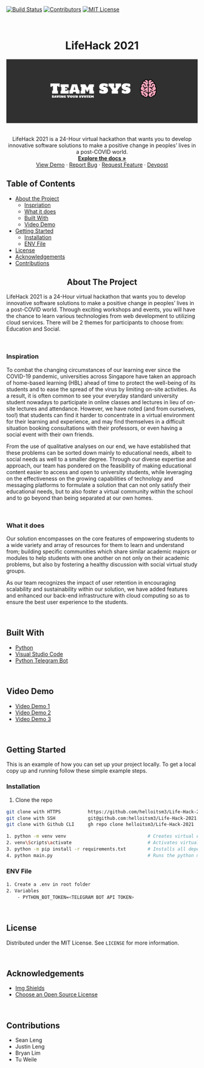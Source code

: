 [![Build Status][build-shield]][build-url]
[![Contributors][contributors-shield]][contributors-url]
[![MIT License][license-shield]][license-url]

<!-- PROJECT LOGO -->
<br />
<div>
  <div align="center">
    <h1 style="font-weight: bold">LifeHack 2021</h1>
    <a href="https://github.com/helloitsm3/Life-Hack-2021.git">
        <img src="./resources/logo.png" alt="Logo">
    </a>
    <p align="center" style="margin-top: 30px">
        LifeHack 2021 is a 24-Hour virtual hackathon that wants you to develop innovative software solutions to make a positive change in peoples’ lives in a post-COVID world.
        <br />
        <a href="https://github.com/helloitsm3/Life-Hack-2021"><strong>Explore the docs »</strong></a>
        <br />
        <a href="https://t.me/teamsys_bot">View Demo</a>
        ·
        <a href="https://github.com/helloitsm3/Life-Hack-2021/issues">Report Bug</a>
        ·
        <a href="https://github.com/helloitsm3/Life-Hack-2021/issues">Request Feature</a>
        ·
        <a href="https://devpost.com/software/edusys">Devpost</a>
    </p>
  </div>
</div>

<!-- TABLE OF CONTENTS -->

## Table of Contents

- [About the Project](#about-the-project)
  - [Inspriation](#inspiration)
  - [What it does](#what-it-does)
  - [Built With](#built-with)
  - [Video Demo](#video-demo)
- [Getting Started](#getting-started)
  - [Installation](#installation)
  - [ENV File](#env-file)
- [License](#license)
- [Acknowledgements](#acknowledgements)
- [Contributions](#contributions)

<!-- ABOUT THE PROJECT -->
<h2 align="center"><b>About The Project</b></h2>

LifeHack 2021 is a 24-Hour virtual hackathon that wants you to develop innovative software solutions to make a positive change in peoples’ lives in a post-COVID world. Through exciting workshops and events, you will have the chance to learn various technologies from web development to utilizing cloud services. There will be 2 themes for participants to choose from: Education and Social.

<br />

### **Inspiration**

To combat the changing circumstances of our learning ever since the COVID-19 pandemic, universities across Singapore have taken an approach of home-based learning (HBL) ahead of time to protect the well-being of its students and to ease the spread of the virus by limiting on-site activities. As a result, it is often common to see your everyday standard university student nowadays to participate in online classes and lectures in lieu of on-site lectures and attendance. However, we have noted (and from ourselves, too!) that students can find it harder to concentrate in a virtual environment for their learning and experience, and may find themselves in a difficult situation booking consultations with their professors, or even having a social event with their own friends.

From the use of qualitative analyses on our end, we have established that these problems can be sorted down mainly to educational needs, albeit to social needs as well to a smaller degree. Through our diverse expertise and approach, our team has pondered on the feasibility of making educational content easier to access and open to university students, while leveraging on the effectiveness on the growing capabilities of technology and messaging platforms to formulate a solution that can not only satisfy their educational needs, but to also foster a virtual community within the school and to go beyond than being separated at our own homes.

<br />

### **What it does**

Our solution encompasses on the core features of empowering students to a wide variety and array of resources for them to learn and understand from; building specific communities which share similar academic majors or modules to help students with one another on not only on their academic problems, but also by fostering a healthy discussion with social virtual study groups.

As our team recognizes the impact of user retention in encouraging scalability and sustainability within our solution, we have added features and enhanced our back-end infrastructure with cloud computing so as to ensure the best user experience to the students.

<br />

## Built With

- [Python](https://www.python.org/)
- [Visual Studio Code](https://code.visualstudio.com/)
- [Python Telegram Bot](https://python-telegram-bot.org/)

<br />
<!-- GETTING STARTED -->

## Video Demo

- [Video Demo 1](https://www.youtube.com/watch?v=Z6lQa21dVF4)
- [Video Demo 2](https://youtu.be/q7Ztz59V6HM)
- [Video Demo 3](https://youtu.be/sfIiM9gExjM)

<br />

## Getting Started

This is an example of how you can set up your project locally. To get a local copy up and running follow these simple example steps.

### Installation

1. Clone the repo

```sh
git clone with HTTPS          https://github.com/helloitsm3/Life-Hack-2021.git
git clone with SSH            git@github.com:helloitsm3/Life-Hack-2021.git
git clone with Github CLI     gh repo clone helloitsm3/Life-Hack-2021
```

```sh
1. python -m venv venv                              # Creates virtual environment locally
2. venv\Scripts\activate                            # Activates virtual environment
3. python -m pip install -r requirements.txt        # Installs all dependencies
4. python main.py                                   # Runs the python main file
```

### ENV File

```sh
1. Create a .env in root folder
2. Variables
    - PYTHON_BOT_TOKEN=<TELEGRAM BOT API TOKEN>
```

<!-- LICENSE -->
<br />

## License

Distributed under the MIT License. See `LICENSE` for more information.

<!-- Acknowledgements -->
<br />

## Acknowledgements

- [Img Shields](https://shields.io)
- [Choose an Open Source License](https://choosealicense.com)

<!-- Contributions -->
<br />

## Contributions

- Sean Leng
- Justin Leng
- Bryan Lim
- Tu Weile

<!-- MARKDOWN LINKS & IMAGES -->
<!-- https://www.markdownguide.org/basic-syntax/#reference-style-links -->

[build-shield]: https://img.shields.io/badge/build-passing-brightgreen.svg?style=flat-square
[build-url]: #
[contributors-shield]: https://img.shields.io/badge/contributors-1-orange.svg?style=flat-square
[contributors-url]: https://github.com/helloitsm3/Life-Hack-2021/graphs/contributors
[license-shield]: https://img.shields.io/badge/license-MIT-blue.svg?style=flat-square
[license-url]: https://choosealicense.com/licenses/mit

